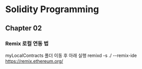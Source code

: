# Solidity Programming 

## Chapter 02
### Remix 로컬 연동 법
myLocalContracts 폴더 이동 후 아래 실행
remixd -s ./ --remix-ide https://remix.ethereum.org/